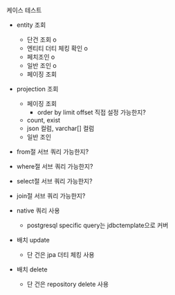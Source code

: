 
케이스 테스트

- entity 조회
	- 단건 조회 o
	- 엔티티 더티 체킹 확인 o
	- 페치조인 o 
	- 일반 조인 o
	- 페이징 조회


- projection 조회
	- 페이징 조회
		- order by limit offset 직접 설정 가능한지?
	- count, exist
	- json 컬럼, varchar[] 컬럼
	- 일반 조인

- from절 서브 쿼리 가능한지?
- where절 서브 쿼리 가능한지?
- select절 서브 쿼리 가능한지?
- join절 서브 쿼리 가능한지?


- native 쿼리 사용
	- postgresql specific query는 jdbctemplate으로 커버

- 배치 update
	- 단 건은 jpa 더티 체킹 사용
- 배치 delete
	- 단 건은 repository delete 사용
